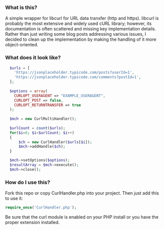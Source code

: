 ### What is this?
A simple wrapper for libcurl for URL data transfer (http and https). libcurl is probably the most extensive and widely used cURL library; however, its documentation is often scattered and missing key implementation details. Rather than just writing some blog posts addressing various issues, I decided to clean up the implementation by making the handling of it more object-oriented.

### What does it look like?
```php
  $urls = [
    'https://jsonplaceholder.typicode.com/posts?userId=1',
    'https://jsonplaceholder.typicode.com/comments?postId=1',
  ]; 
 
  $options = array(
    CURLOPT_USERAGENT => "EXAMPLE_USERAGENT",
    CURLOPT_POST => false,
    CURLOPT_RETURNTRANSFER => true
  );
  
  $mch = new CurlMultiHandler();
  
  $urlCount = count($urls);
  for($i=0; $i<$urlCount; $i++)
  {
	  $ch = new CurlHandler($urls[$i]);
	  $mch->addHandle($ch);
  }

  $mch->setOptions($options);
  $resultArray = $mch->execute();
  $mch->close();
```

### How do I use this?
Fork this repo or copy CurlHandler.php into your project. Then just add this to use it:
```php
require_once('CurlHandler.php');
```
Be sure that the curl module is enabled on your PHP install or you have the proper extension installed.
